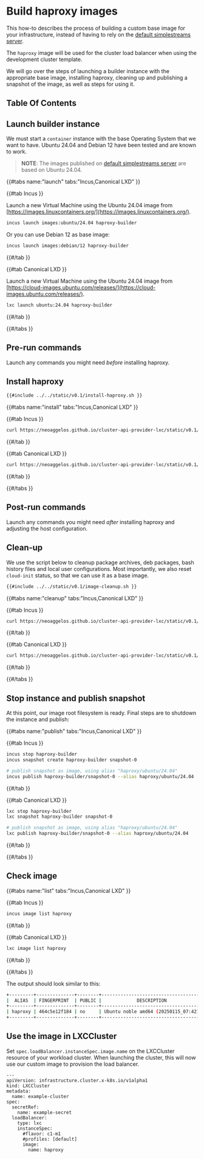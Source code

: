 # Build haproxy images

This how-to describes the process of building a custom base image for your infrastructure, instead of having to rely on the [default simplestreams server](../../reference/default-simplestreams-server.md).

The `haproxy` image will be used for the cluster load balancer when using the development cluster template.

We will go over the steps of launching a builder instance with the appropriate base image, installing haproxy, cleaning up and publishing a snapshot of the image, as well as steps for using it.

## Table Of Contents

<!-- toc -->

## Launch builder instance

We must start a `container` instance with the base Operating System that we want to have. Ubuntu 24.04 and Debian 12 have been tested and are known to work.

> **NOTE**: The images published on [default simplestreams server](../../reference/default-simplestreams-server.md) are based on Ubuntu 24.04.

{{#tabs name:"launch" tabs:"Incus,Canonical LXD" }}

{{#tab Incus }}

Launch a new Virtual Machine using the Ubuntu 24.04 image from [https://images.linuxcontainers.org/](https://images.linuxcontainers.org/).

```bash
incus launch images:ubuntu/24.04 haproxy-builder
```

Or you can use Debian 12 as base image:

```bash
incus launch images:debian/12 haproxy-builder
```

{{#/tab }}

{{#tab Canonical LXD }}

Launch a new Virtual Machine using the Ubuntu 24.04 image from [https://cloud-images.ubuntu.com/releases/](https://cloud-images.ubuntu.com/releases/).

```bash
lxc launch ubuntu:24.04 haproxy-builder
```

{{#/tab }}

{{#/tabs }}

## Pre-run commands

Launch any commands you might need _before_ installing haproxy.

## Install haproxy

```bash
{{#include ../../static/v0.1/install-haproxy.sh }}
```

{{#tabs name:"install" tabs:"Incus,Canonical LXD" }}

{{#tab Incus }}

```bash
curl https://neoaggelos.github.io/cluster-api-provider-lxc/static/v0.1/install-haproxy.sh | incus exec haproxy-builder -- bash
```

{{#/tab }}

{{#tab Canonical LXD }}

```bash
curl https://neoaggelos.github.io/cluster-api-provider-lxc/static/v0.1/install-haproxy.sh | lxc exec haproxy-builder -- bash
```

{{#/tab }}

{{#/tabs }}

## Post-run commands

Launch any commands you might need _after_ installing haproxy and adjusting the host configuration.

## Clean-up

We use the script below to cleanup package archives, deb packages, bash history files and local user configurations. Most importantly, we also reset `cloud-init` status, so that we can use it as a base image.

```bash
{{#include ../../static/v0.1/image-cleanup.sh }}
```

{{#tabs name:"cleanup" tabs:"Incus,Canonical LXD" }}

{{#tab Incus }}

```bash
curl https://neoaggelos.github.io/cluster-api-provider-lxc/static/v0.1/image-cleanup.sh | incus exec haproxy-builder -- bash
```

{{#/tab }}

{{#tab Canonical LXD }}

```bash
curl https://neoaggelos.github.io/cluster-api-provider-lxc/static/v0.1/image-cleanup.sh | lxc exec haproxy-builder -- bash
```

{{#/tab }}

{{#/tabs }}

## Stop instance and publish snapshot

At this point, our image root filesystem is ready. Final steps are to shutdown the instance and publish:

{{#tabs name:"publish" tabs:"Incus,Canonical LXD" }}

{{#tab Incus }}

```bash
incus stop haproxy-builder
incus snapshot create haproxy-builder snapshot-0

# publish snapshot as image, using alias "haproxy/ubuntu/24.04"
incus publish haproxy-builder/snapshot-0 --alias haproxy/ubuntu/24.04
```

{{#/tab }}

{{#tab Canonical LXD }}

```bash
lxc stop haproxy-builder
lxc snapshot haproxy-builder snapshot-0

# publish snapshot as image, using alias "haproxy/ubuntu/24.04"
lxc publish haproxy-builder/snapshot-0 --alias haproxy/ubuntu/24.04
```

{{#/tab }}

{{#/tabs }}

## Check image

{{#tabs name:"list" tabs:"Incus,Canonical LXD" }}

{{#tab Incus }}

```bash
incus image list haproxy
```

{{#/tab }}

{{#tab Canonical LXD }}

```bash
lxc image list haproxy
```

{{#/tab }}

{{#/tabs }}

The output should look similar to this:

```bash
+---------+--------------+--------+-------------------------------------+--------------+-----------+-----------+----------------------+
|  ALIAS  | FINGERPRINT  | PUBLIC |             DESCRIPTION             | ARCHITECTURE |   TYPE    |   SIZE    |     UPLOAD DATE      |
+---------+--------------+--------+-------------------------------------+--------------+-----------+-----------+----------------------+
| haproxy | 464c5e12f184 | no     | Ubuntu noble amd64 (20250115_07:42) | x86_64       | CONTAINER | 133.90MiB | 2025/01/15 23:19 EET |
+---------+--------------+--------+-------------------------------------+--------------+-----------+-----------+----------------------+
```

## Use the image in LXCCluster

Set `spec.loadBalancer.instanceSpec.image.name` on the LXCCluster resource of your workload cluster. When launching the cluster, this will now use our custom image to provision the load balancer.

```yaml,hidelines=#
---
apiVersion: infrastructure.cluster.x-k8s.io/v1alpha1
kind: LXCCluster
metadata:
  name: example-cluster
spec:
  secretRef:
    name: example-secret
  loadBalancer:
    type: lxc
    instanceSpec:
      #flavor: c1-m1
      #profiles: [default]
      image:
        name: haproxy
```
